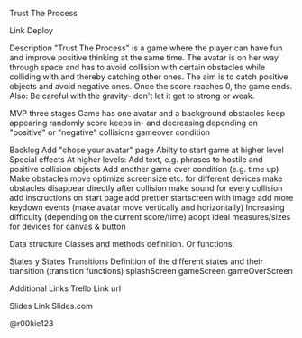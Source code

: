Trust The Process

Link Deploy

Description
"Trust The Process" is a game where the player can have fun and improve positive thinking at the same time. The avatar is on her way through space and has to avoid collision with certain obstacles while colliding with and thereby catching other ones. The aim is to catch positive objects and avoid negative ones. Once the score reaches 0, the game ends. Also: Be careful with the gravity- don't let it get to strong or weak. 

MVP
three stages 
Game has one avatar and a background
obstacles keep appearing randomly
score keeps in- and decreasing depending on "positive" or "negative" collisions
gameover condition


Backlog
Add "chose your avatar" page 
Abilty to start game at higher level
Special effects
At higher levels: Add text, e.g. phrases to hostile and positive collision objects
Add another game over condition (e.g. time up)
Make obstacles move 
optimize screensize etc. for different devices
make obstacles disappear directly after collision
make sound for every collision
add inscructions on start page
add prettier startscreen with image
add more keydown events (make avatar move vertically and horizontally)
Increasing difficulty (depending on the current score/time)
adopt ideal measures/sizes for devices for canvas & button



Data structure
Classes and methods definition. Or functions.

States y States Transitions
Definition of the different states and their transition (transition functions)
splashScreen
gameScreen
gameOverScreen

Additional Links
Trello
Link url

Slides
Link Slides.com

@r00kie123
 